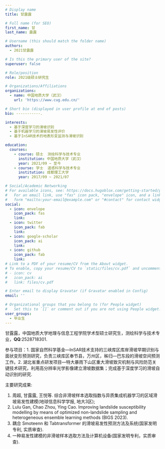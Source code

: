 ```yaml
---
# Display name
title: 甘露露

# Full name (for SEO)
first_name: 甘
last_name: 露露

# Username (this should match the folder name)
authors:
  - 2021甘露露

# Is this the primary user of the site?
superuser: false

# Role/position
role: 2021级硕士研究生

# Organizations/Affiliations
organizations:
  - name: 中国地质大学（武汉）
    url: 'https://www.cug.edu.cn/'

# Short bio (displayed in user profile at end of posts)
bio: -----------.

interests:
  - 基于深度学习的滑坡识别
  - 基于机器学习的滑坡易发性评价
  - 基于InSAR技术的地表形变监测与滑坡识别

education:
  courses:
    - course: 硕士  测绘科学与技术专业
      institution: 中国地质大学（武汉）
      year: 2021/09 ~ 至今
    - course: 学士  遥感科学与技术专业
      institution: 成都理工大学
      year: 2017/09 ~ 2021/07

# Social/Academic Networking
# For available icons, see: https://docs.hugoblox.com/getting-started/page-builder/#icons
#   For an email link, use "fas" icon pack, "envelope" icon, and a link in the
#   form "mailto:your-email@example.com" or "#contact" for contact widget.
social:
  - icon: envelope
    icon_pack: fas
    link: 
  - icon: twitter
    icon_pack: fab
    link: 
  - icon: google-scholar
    icon_pack: ai
    link: 
  - icon: github
    icon_pack: fab
    link: 
# Link to a PDF of your resume/CV from the About widget.
# To enable, copy your resume/CV to `static/files/cv.pdf` and uncomment the lines below.
# - icon: cv
#   icon_pack: ai
#   link: files/cv.pdf

# Enter email to display Gravatar (if Gravatar enabled in Config)
email: ''

# Organizational groups that you belong to (for People widget)
#   Set this to `[]` or comment out if you are not using People widget.
user_groups:
  - 毕业生
---
```

甘露露，中国地质大学地理与信息工程学院学术型硕士研究生，测绘科学与技术专业，**QQ**:2528718301.

参与项目：1. 国家自然科学基金—InSAR技术支持的三峡库区库岸滑坡早期识别与面状变形预测研究，负责三峡库区奉节县，万州区，秭归—巴东段的滑坡空间预测工作。2. 湖北省重点研发项目—特大暴雨下山区重大滑坡致灾机制与风险防范关键技术研究，利用高分辨率光学影像建立滑坡数据集；完成基于深度学习的滑坡自动识别的研究. 

主要研究成果:
1. 周超, 甘露露, 王悦等. 综合非滑坡样本选取指数与异质集成机器学习的区域滑坡易发性建模(地球信息科学学报, 地大3区);
2. Lulu Gan, Chao Zhou, Ying Cao. Improving landslide susceptibility modelling by means of optimized non-landslide sampling and heterogeneous ensemble learning methods (BIGS 2023).
3. 耦合 Smoteenn 和 Tabtransformer 的滑坡易发性预测方法及系统(国家发明专利, 实质审查).
4. 一种易发性建模的非滑坡样本选取方法及计算机设备(国家发明专利，实质审查).
